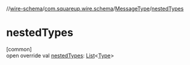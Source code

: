 //[wire-schema](../../../index.md)/[com.squareup.wire.schema](../index.md)/[MessageType](index.md)/[nestedTypes](nested-types.md)

# nestedTypes

[common]\
open override val [nestedTypes](nested-types.md): [List](https://kotlinlang.org/api/latest/jvm/stdlib/kotlin.collections/-list/index.html)&lt;[Type](../-type/index.md)&gt;
